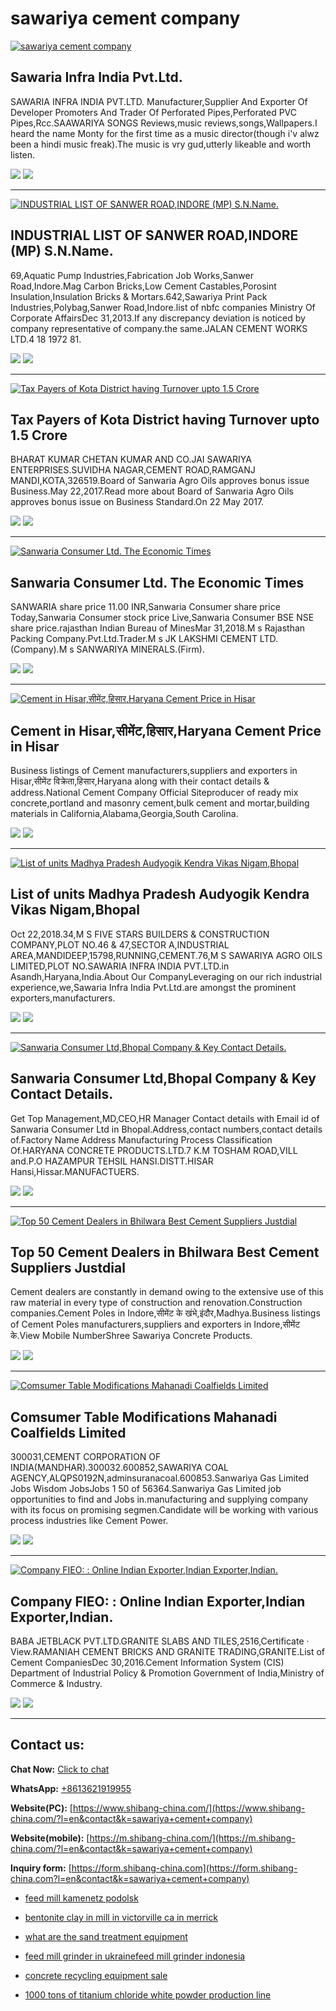 # sawariya cement company

<a href="https://swt.shibang-china.com/?l=en&img&k=sawariya+cement+company" target="_blank">![sawariya cement company](http://static.shibang-china.com/all-800x300/915.jpg)</a>

## Sawaria Infra India Pvt.Ltd.
SAWARIA INFRA INDIA PVT.LTD. Manufacturer,Supplier And Exporter Of Developer Promoters And Trader Of Perforated Pipes,Perforated PVC Pipes,Rcc.SAAWARIYA SONGS Reviews,music reviews,songs,Wallpapers.I heard the name Monty for the first time as a music director(though i&#39;v alwz been a hindi music freak).The music is vry gud,utterly likeable and worth listen.


<a href="https://whatsapp.shibangsoft.com/WhatsApp.php" target="_blank" title="WhatsApp">![](http://static.shibang-china.com/icon/whatsapp.png)</a> <a href="https://swt.shibang-china.com/?l=en&icon&k=sawariya+cement+company" target="_blank">![](http://static.shibang-china.com/icon/chat-en.png)</a>

---

<a href="https://swt.shibang-china.com/?l=en&img&k=sawariya+cement+company" target="_blank">![INDUSTRIAL LIST OF SANWER ROAD,INDORE (MP) S.N.Name.](http://static.shibang-china.com/all-800x300/449.jpg)</a>

## INDUSTRIAL LIST OF SANWER ROAD,INDORE (MP) S.N.Name.
69,Aquatic Pump Industries,Fabrication Job Works,Sanwer Road,Indore.Mag Carbon Bricks,Low Cement Castables,Porosint Insulation,Insulation Bricks &amp; Mortars.642,Sawariya Print Pack Industries,Polybag,Sanwer Road,Indore.list of nbfc companies Ministry Of Corporate AffairsDec 31,2013.If any discrepancy deviation is noticed by company representative of company.the same.JALAN CEMENT WORKS LTD.4 18 1972 81.


<a href="https://whatsapp.shibangsoft.com/WhatsApp.php" target="_blank" title="WhatsApp">![](http://static.shibang-china.com/icon/whatsapp.png)</a> <a href="https://swt.shibang-china.com/?l=en&icon&k=sawariya+cement+company" target="_blank">![](http://static.shibang-china.com/icon/chat-en.png)</a>

---

<a href="https://swt.shibang-china.com/?l=en&img&k=sawariya+cement+company" target="_blank">![Tax Payers of Kota District having Turnover upto 1.5 Crore](http://static.shibang-china.com/all-800x300/1166.jpg)</a>

## Tax Payers of Kota District having Turnover upto 1.5 Crore
BHARAT KUMAR CHETAN KUMAR AND CO.JAI SAWARIYA ENTERPRISES.SUVIDHA NAGAR,CEMENT ROAD,RAMGANJ MANDI,KOTA,326519.Board of Sanwaria Agro Oils approves bonus issue Business.May 22,2017.Read more about Board of Sanwaria Agro Oils approves bonus issue on Business Standard.On 22 May 2017.


<a href="https://whatsapp.shibangsoft.com/WhatsApp.php" target="_blank" title="WhatsApp">![](http://static.shibang-china.com/icon/whatsapp.png)</a> <a href="https://swt.shibang-china.com/?l=en&icon&k=sawariya+cement+company" target="_blank">![](http://static.shibang-china.com/icon/chat-en.png)</a>

---

<a href="https://swt.shibang-china.com/?l=en&img&k=sawariya+cement+company" target="_blank">![Sanwaria Consumer Ltd. The Economic Times](http://static.shibang-china.com/all-800x300/860.jpg)</a>

## Sanwaria Consumer Ltd. The Economic Times
SANWARIA share price 11.00 INR,Sanwaria Consumer share price Today,Sanwaria Consumer stock price Live,Sanwaria Consumer BSE NSE share price.rajasthan Indian Bureau of MinesMar 31,2018.M s Rajasthan Packing Company.Pvt.Ltd.Trader.M s JK LAKSHMI CEMENT LTD.(Company).M s SANWARIYA MINERALS.(Firm).


<a href="https://whatsapp.shibangsoft.com/WhatsApp.php" target="_blank" title="WhatsApp">![](http://static.shibang-china.com/icon/whatsapp.png)</a> <a href="https://swt.shibang-china.com/?l=en&icon&k=sawariya+cement+company" target="_blank">![](http://static.shibang-china.com/icon/chat-en.png)</a>

---

<a href="https://swt.shibang-china.com/?l=en&img&k=sawariya+cement+company" target="_blank">![Cement in Hisar,सीमेंट,हिसार,Haryana Cement Price in Hisar](http://static.shibang-china.com/all-800x300/971.jpg)</a>

## Cement in Hisar,सीमेंट,हिसार,Haryana Cement Price in Hisar
Business listings of Cement manufacturers,suppliers and exporters in Hisar,सीमेंट विक्रेता,हिसार,Haryana along with their contact details &amp; address.National Cement Company Official Siteproducer of ready mix concrete,portland and masonry cement,bulk cement and mortar,building materials in California,Alabama,Georgia,South Carolina.


<a href="https://whatsapp.shibangsoft.com/WhatsApp.php" target="_blank" title="WhatsApp">![](http://static.shibang-china.com/icon/whatsapp.png)</a> <a href="https://swt.shibang-china.com/?l=en&icon&k=sawariya+cement+company" target="_blank">![](http://static.shibang-china.com/icon/chat-en.png)</a>

---

<a href="https://swt.shibang-china.com/?l=en&img&k=sawariya+cement+company" target="_blank">![List of units Madhya Pradesh Audyogik Kendra Vikas Nigam,Bhopal](http://static.shibang-china.com/all-800x300/266.jpg)</a>

## List of units Madhya Pradesh Audyogik Kendra Vikas Nigam,Bhopal
Oct 22,2018.34,M S FIVE STARS BUILDERS &amp; CONSTRUCTION COMPANY,PLOT NO.46 &amp; 47,SECTOR A,INDUSTRIAL AREA,MANDIDEEP,15798,RUNNING,CEMENT.76,M S SAWARIYA AGRO OILS LIMITED,PLOT NO.SAWARIA INFRA INDIA PVT.LTD.in Asandh,Haryana,India.About Our CompanyLeveraging on our rich industrial experience,we,Sawaria Infra India Pvt.Ltd.are amongst the prominent exporters,manufacturers.


<a href="https://whatsapp.shibangsoft.com/WhatsApp.php" target="_blank" title="WhatsApp">![](http://static.shibang-china.com/icon/whatsapp.png)</a> <a href="https://swt.shibang-china.com/?l=en&icon&k=sawariya+cement+company" target="_blank">![](http://static.shibang-china.com/icon/chat-en.png)</a>

---

<a href="https://swt.shibang-china.com/?l=en&img&k=sawariya+cement+company" target="_blank">![Sanwaria Consumer Ltd,Bhopal Company &amp; Key Contact Details.](http://static.shibang-china.com/all-800x300/919.jpg)</a>

## Sanwaria Consumer Ltd,Bhopal Company &amp; Key Contact Details.
Get Top Management,MD,CEO,HR Manager Contact details with Email id of Sanwaria Consumer Ltd in Bhopal.Address,contact numbers,contact details of.Factory Name Address Manufacturing Process Classification Of.HARYANA CONCRETE PRODUCTS.LTD.7 K.M TOSHAM ROAD,VILL and.P.O HAZAMPUR TEHSIL HANSI.DISTT.HISAR Hansi,Hissar.MANUFACTUERS.


<a href="https://whatsapp.shibangsoft.com/WhatsApp.php" target="_blank" title="WhatsApp">![](http://static.shibang-china.com/icon/whatsapp.png)</a> <a href="https://swt.shibang-china.com/?l=en&icon&k=sawariya+cement+company" target="_blank">![](http://static.shibang-china.com/icon/chat-en.png)</a>

---

<a href="https://swt.shibang-china.com/?l=en&img&k=sawariya+cement+company" target="_blank">![Top 50 Cement Dealers in Bhilwara Best Cement Suppliers Justdial](http://static.shibang-china.com/all-800x300/353.jpg)</a>

## Top 50 Cement Dealers in Bhilwara Best Cement Suppliers Justdial
Cement dealers are constantly in demand owing to the extensive use of this raw material in every type of construction and renovation.Construction companies.Cement Poles in Indore,सीमेंट के खंभे,इंदौर,Madhya.Business listings of Cement Poles manufacturers,suppliers and exporters in Indore,सीमेंट के.View Mobile NumberShree Sawariya Concrete Products.


<a href="https://whatsapp.shibangsoft.com/WhatsApp.php" target="_blank" title="WhatsApp">![](http://static.shibang-china.com/icon/whatsapp.png)</a> <a href="https://swt.shibang-china.com/?l=en&icon&k=sawariya+cement+company" target="_blank">![](http://static.shibang-china.com/icon/chat-en.png)</a>

---

<a href="https://swt.shibang-china.com/?l=en&img&k=sawariya+cement+company" target="_blank">![Comsumer Table Modifications Mahanadi Coalfields Limited](http://static.shibang-china.com/all-800x300/1464.jpg)</a>

## Comsumer Table Modifications Mahanadi Coalfields Limited
300031,CEMENT CORPORATION OF INDIA(MANDHAR).300032.600852,SAWARIYA COAL AGENCY,ALQPS0192N,adminsuranacoal.600853.Sanwariya Gas Limited Jobs Wisdom JobsJobs 1 50 of 56364.Sanwariya Gas Limited job opportunities to find and Jobs in.manufacturing and supplying company with its focus on promising segmen.Candidate will be working with various process industries like Cement Power.


<a href="https://whatsapp.shibangsoft.com/WhatsApp.php" target="_blank" title="WhatsApp">![](http://static.shibang-china.com/icon/whatsapp.png)</a> <a href="https://swt.shibang-china.com/?l=en&icon&k=sawariya+cement+company" target="_blank">![](http://static.shibang-china.com/icon/chat-en.png)</a>

---

<a href="https://swt.shibang-china.com/?l=en&img&k=sawariya+cement+company" target="_blank">![Company FIEO: : Online Indian Exporter,Indian Exporter,Indian.](http://static.shibang-china.com/all-800x300/365.jpg)</a>

## Company FIEO: : Online Indian Exporter,Indian Exporter,Indian.
BABA JETBLACK PVT.LTD.GRANITE SLABS AND TILES,2516,Certificate &middot; View.RAMANIAH CEMENT BRICKS AND GRANITE TRADING,GRANITE.List of Cement CompaniesDec 30,2016.Cement Information System (CIS) Department of Industrial Policy &amp; Promotion Government of India,Ministry of Commerce &amp; Industry.


<a href="https://whatsapp.shibangsoft.com/WhatsApp.php" target="_blank" title="WhatsApp">![](http://static.shibang-china.com/icon/whatsapp.png)</a> <a href="https://swt.shibang-china.com/?l=en&icon&k=sawariya+cement+company" target="_blank">![](http://static.shibang-china.com/icon/chat-en.png)</a>

---
## Contact us:

**Chat Now:** [Click to chat](https://swt.shibang-china.com?l=en&contact&k=sawariya+cement+company)

**WhatsApp:**  [+8613621919955](https://whatsapp.shibangsoft.com/WhatsApp.php)

**Website(PC):** [https://www.shibang-china.com/](https://www.shibang-china.com/?l=en&contact&k=sawariya+cement+company)

**Website(mobile):** [https://m.shibang-china.com/](https://m.shibang-china.com/?l=en&contact&k=sawariya+cement+company)

**Inquiry form:** [https://form.shibang-china.com](https://form.shibang-china.com?l=en&contact&k=sawariya+cement+company)

* [feed mill kamenetz podolsk](../139/feed%20mill%20kamenetz%20podolsk.md)

* [bentonite clay in mill in victorville ca in merrick](../133/bentonite%20clay%20in%20mill%20in%20victorville%20ca%20in%20merrick.md)

* [what are the sand treatment equipment](../135/what%20are%20the%20sand%20treatment%20equipment.md)

* [feed mill grinder in ukrainefeed mill grinder indonesia](../137/feed%20mill%20grinder%20in%20ukrainefeed%20mill%20grinder%20indonesia.md)

* [concrete recycling equipment sale](../133/concrete%20recycling%20equipment%20sale.md)

* [1000 tons of titanium chloride white powder production line](../140/1000%20tons%20of%20titanium%20chloride%20white%20powder%20production%20line.md)